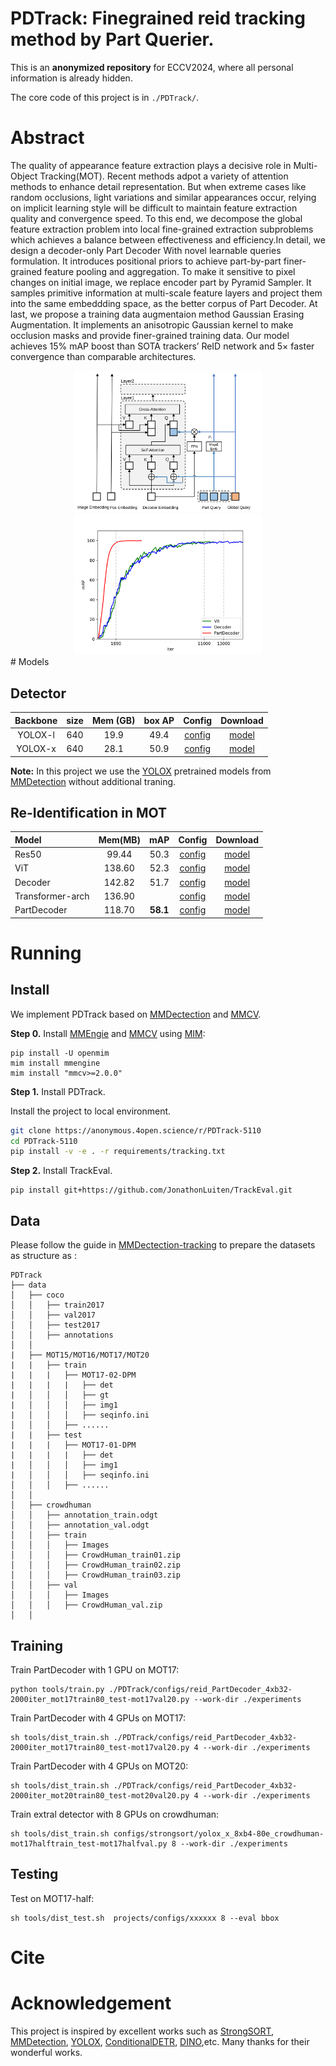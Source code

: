 # PDTrack: Finegrained reid tracking method by Part Querier.


This is an **anonymized repository** for ECCV2024, where all personal information is already hidden.

The core code of this project is in `./PDTrack/`.


# Abstract
The quality of appearance feature extraction plays a decisive role in Multi-Object Tracking(MOT). Recent methods adpot a variety of attention methods to enhance detail representation. But when extreme cases like random occlusions, light variations and similar appearances occur, relying on implicit learning style will be difficult
to maintain feature extraction quality and convergence speed. To this end, we decompose the global feature extraction problem into local fine-grained extraction subproblems which achieves a balance between effectiveness and efficiency.In detail, we design a decoder-only Part Decoder With novel learnable queries formulation. It introduces positional priors to achieve part-by-part finer-grained feature pooling and aggregation. To make it sensitive to pixel changes on initial image, we replace encoder part by Pyramid Sampler. It samples primitive information at multi-scale feature layers and project them into the same embeddding space, as the better corpus of Part Decoder. At last, we propose a training data augmentaion method Gaussian Erasing Augmentation. It implements an anisotropic Gaussian kernel to make occlusion masks and provide finer-grained training data. Our model achieves 15% mAP boost than SOTA trackers’ ReID network 
and 5$\times$ faster convergence than comparable architectures.
<center class="half">
<img src='docs/PartDecoder.svg' width=300/>
<img src='docs/loss_curve.svg' width=300/>
</center>
# Models

## Detector

|  Backbone  | size | Mem (GB) | box AP |                  Config                  |                                                                                                                                         Download                                                                                                                                         |
| :--------: | :--: | :------: | :----: | :--------------------------------------: | :--------------------------------------------------------------------------------------------------------------------------------------------------------------------------------------------------------------------------------------------------------------------------------------: |
|  YOLOX-l   | 640  |   19.9   |  49.4  |  [config](./yolox_l_8xb8-300e_coco.py)   |       [model](https://download.openmmlab.com/mmdetection/v2.0/yolox/yolox_l_8x8_300e_coco/yolox_l_8x8_300e_coco_20211126_140236-d3bd2b23.pth)      |
|  YOLOX-x   | 640  |   28.1   |  50.9  |  [config](./yolox_x_8xb8-300e_coco.py)   |       [model](https://download.openmmlab.com/mmdetection/v2.0/yolox/yolox_x_8x8_300e_coco/yolox_x_8x8_300e_coco_20211126_140254-1ef88d67.pth)      |

**Note:**
 In this project we use the [YOLOX](https://arxiv.org/abs/2107.08430) pretrained models from [MMDetection](https://github.com/open-mmlab/mmdetection/tree/main/configs/yolox) without additional traning.

## Re-Identification in MOT
|  Model | Mem(MB) | mAP | Config | Download |
| :-----|:-------:|:---:|:------:|:--------:|
|  Res50 | 99.44   | 50.3|[config](./configs/reid/reid_r50_8xb32-6e_mot17train80_test-mot17val20.py) | [model]() |
| ViT | 138.60 |52.3| [config](./PDTrack/configs/reid_ViT_4xb32-14000iter_mot17train80_test-mot17val20.py)| [model]() |
| Decoder |  142.82 | 51.7 | [config](./PDTrack/configs/reid_Decoder_4xb32-14000iter_mot17train80_test-mot17val20.py)| [model]() |
|Transformer-arch| 136.90||[config](./PDTrack/configs/reid_Trans_4xb32-14000iter_mot17train80_test-mot17val20.py)| [model]() |
| PartDecoder| 118.70 | **58.1** | [config](./PDTrack/configs/reid_PartDecoder_4xb32-2000iter_mot17train80_test-mot17val20.py)| [model]()            |


# Running 
## Install 

We implement PDTrack based on [MMDectection](https://github.com/open-mmlab/mmdetection) and [MMCV](https://github.com/open-mmlab/mmcv). 

**Step 0.** Install [MMEngie](https://github.com/open-mmlab/mmengine) and [MMCV](https://github.com/open-mmlab/mmcv) using [MIM](https://github.com/open-mmlab/mim):
```
pip install -U openmim
mim install mmengine
mim install "mmcv>=2.0.0"
```

**Step 1.** Install PDTrack.

Install the project to local environment.

```bash
git clone https://anonymous.4open.science/r/PDTrack-5110
cd PDTrack-5110
pip install -v -e . -r requirements/tracking.txt
```
**Step 2.** Install TrackEval.
```
pip install git+https://github.com/JonathonLuiten/TrackEval.git
```

## Data 

Please follow the guide in [MMDectection-tracking](https://github.com/open-mmlab/mmdetection/blob/main/docs/en/user_guides/tracking_dataset_prepare.md) to prepare the datasets as structure as :
```
PDTrack
├── data
│   ├── coco
│   │   ├── train2017
│   │   ├── val2017
│   │   ├── test2017
│   │   ├── annotations
│   │
|   ├── MOT15/MOT16/MOT17/MOT20
|   |   ├── train
|   |   |   ├── MOT17-02-DPM
|   |   |   |   ├── det
|   │   │   │   ├── gt
|   │   │   │   ├── img1
|   │   │   │   ├── seqinfo.ini
│   │   │   ├── ......
|   |   ├── test
|   |   |   ├── MOT17-01-DPM
|   |   |   |   ├── det
|   │   │   │   ├── img1
|   │   │   │   ├── seqinfo.ini
│   │   │   ├── ......
│   │
│   ├── crowdhuman
│   │   ├── annotation_train.odgt
│   │   ├── annotation_val.odgt
│   │   ├── train
│   │   │   ├── Images
│   │   │   ├── CrowdHuman_train01.zip
│   │   │   ├── CrowdHuman_train02.zip
│   │   │   ├── CrowdHuman_train03.zip
│   │   ├── val
│   │   │   ├── Images
│   │   │   ├── CrowdHuman_val.zip
│   │
```

## Training 


Train PartDecoder with 1 GPU on MOT17:
```
python tools/train.py ./PDTrack/configs/reid_PartDecoder_4xb32-2000iter_mot17train80_test-mot17val20.py --work-dir ./experiments
```


Train PartDecoder with 4 GPUs on MOT17:
```
sh tools/dist_train.sh ./PDTrack/configs/reid_PartDecoder_4xb32-2000iter_mot17train80_test-mot17val20.py 4 --work-dir ./experiments
```

Train PartDecoder with 4 GPUs on MOT20:
```
sh tools/dist_train.sh ./PDTrack/configs/reid_PartDecoder_4xb32-2000iter_mot20train80_test-mot20val20.py 4 --work-dir ./experiments
```

Train extral detector with 8 GPUs on crowdhuman:
```
sh tools/dist_train.sh configs/strongsort/yolox_x_8xb4-80e_crowdhuman-mot17halftrain_test-mot17halfval.py 8 --work-dir ./experiments
```

## Testing
Test on MOT17-half:
```
sh tools/dist_test.sh  projects/configs/xxxxxx 8 --eval bbox
```

# Cite

# Acknowledgement
This project is inspired by excellent works such as [StrongSORT](https://github.com/dyhBUPT/StrongSORT), [MMDetection](https://github.com/open-mmlab/mmdetection), [YOLOX](https://github.com/Megvii-BaseDetection/YOLOX), [ConditionalDETR](https://github.com/Atten4Vis/ConditionalDETR), [DINO](https://github.com/IDEA-Research/DINO),etc. Many thanks for their wonderful works.